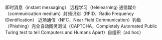 即时消息（instant messaging） 远程学习（telelearning) 通信媒介（communication medium）射频识别（RFID，Radio Frequency IDentification）
近场通信（NFC，Near Field Communication）钓鱼（Phishing）完全自动图灵测试（CAPTCHA，Completely Automated Public Turing test to tell Computers
and Humans Apart）自组织（ad hoc）

